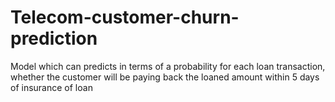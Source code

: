 # Telecom-customer-churn-prediction
Model which can predicts in terms of a probability for each loan transaction, whether the customer will be paying back the loaned amount within 5 days of insurance of loan 
